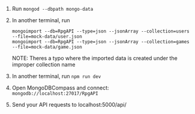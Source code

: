 1. Run `mongod --dbpath mongo-data`
2. In another terminal, run

   ```
   mongoimport --db=RpgAPI --type=json --jsonArray --collection=users --file=mock-data/user.json
   mongoimport --db=RpgAPI --type=json --jsonArray --collection=games --file=mock-data/game.json
   ```

   NOTE: Theres a typo where the imported data is created under the improper collection name

3. In another terminal, run `npm run dev`

4. Open MongoDBCompass and connect: `mongodb://localhost:27017/RpgAPI`

5. Send your API requests to localhost:5000/api/<route>
